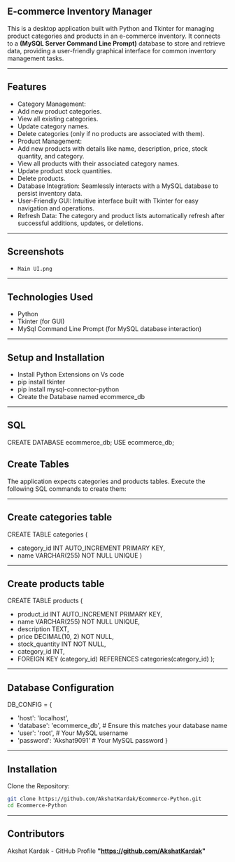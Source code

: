 ## E-commerce Inventory Manager

This is a desktop application built with Python and Tkinter for managing product categories and products in an e-commerce inventory. It connects to a **(MySQL Server Command Line Prompt)** database to store and retrieve data, providing a user-friendly graphical interface for common inventory management tasks.

---

## Features
- Category Management:
- Add new product categories.
- View all existing categories.
- Update category names.
- Delete categories (only if no products are associated with them).
- Product Management:
- Add new products with details like name, description, price, stock quantity, and category.
- View all products with their associated category names.
- Update product stock quantities.
- Delete products.
- Database Integration: Seamlessly interacts with a MySQL database to persist inventory data.
- User-Friendly GUI: Intuitive interface built with Tkinter for easy navigation and operations.
- Refresh Data: The category and product lists automatically refresh after successful additions, updates, or deletions.

--- 

## Screenshots
- `Main UI.png`

---

## Technologies Used
- Python 
- Tkinter (for GUI)
- MySql Command Line Prompt (for MySQL database interaction)

---

## Setup and Installation
- Install Python Extensions on Vs code 
- pip install tkinter
- pip install mysql-connector-python
- Create the Database named ecommerce_db 


---

## SQL
CREATE DATABASE ecommerce_db;
USE ecommerce_db;

## Create Tables
The application expects categories and products tables. Execute the following SQL commands to create them:

---

## Create categories table

CREATE TABLE categories (
 - category_id INT AUTO_INCREMENT PRIMARY KEY,
  - name VARCHAR(255) NOT NULL UNIQUE
)

---

## Create products table
CREATE TABLE products (
- product_id INT AUTO_INCREMENT PRIMARY KEY,
- name VARCHAR(255) NOT NULL UNIQUE,
-  description TEXT,
- price DECIMAL(10, 2) NOT NULL,
-  stock_quantity INT NOT NULL,
- category_id INT,
- FOREIGN KEY (category_id) REFERENCES categories(category_id)
);

---

## Database Configuration
DB_CONFIG = {
  -  'host': 'localhost',
  - 'database': 'ecommerce_db', # Ensure this matches your database name
  - 'user': 'root',             # Your MySQL username
  -  'password': 'Akshat9091'    # Your MySQL password
}

---

## Installation
Clone the Repository:
```sh
git clone https://github.com/AkshatKardak/Ecommerce-Python.git
cd Ecommerce-Python
```

---

## Contributors
Akshat Kardak - GitHub Profile **"https://github.com/AkshatKardak"**
